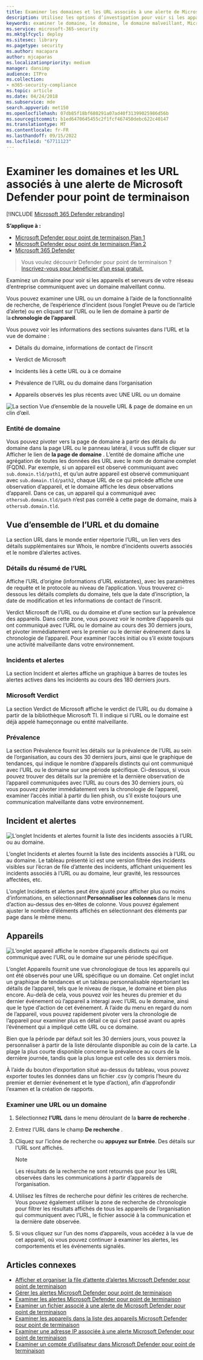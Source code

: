 ```yaml
---
title: Examiner les domaines et les URL associés à une alerte de Microsoft Defender pour point de terminaison
description: Utilisez les options d’investigation pour voir si les appareils et les serveurs communiquent avec des domaines malveillants.
keywords: examiner le domaine, le domaine, le domaine malveillant, Microsoft Defender pour point de terminaison, l’alerte, l’URL
ms.service: microsoft-365-security
ms.mktglfcycl: deploy
ms.sitesec: library
ms.pagetype: security
ms.author: macapara
author: mjcaparas
ms.localizationpriority: medium
manager: dansimp
audience: ITPro
ms.collection:
- m365-security-compliance
ms.topic: article
ms.date: 04/24/2018
ms.subservice: mde
search.appverid: met150
ms.openlocfilehash: 07db85f18bf680291a07ad40f31399025986d56b
ms.sourcegitcommit: b1ed6470645455c2f1fcf467450debc622c40147
ms.translationtype: MT
ms.contentlocale: fr-FR
ms.lasthandoff: 09/15/2022
ms.locfileid: "67711123"
---
```

# <a name="investigate-domains-and-urls-associated-with-a-microsoft-defender-for-endpoint-alert"></a>Examiner les domaines et les URL associés à une alerte de Microsoft Defender pour point de terminaison

[!INCLUDE [Microsoft 365 Defender rebranding](../../includes/microsoft-defender.md)]


**S’applique à :**
- [Microsoft Defender pour point de terminaison Plan 1](https://go.microsoft.com/fwlink/p/?linkid=2154037)
- [Microsoft Defender pour point de terminaison Plan 2](https://go.microsoft.com/fwlink/p/?linkid=2154037)
- [Microsoft 365 Defender](https://go.microsoft.com/fwlink/?linkid=2118804)

> Vous voulez découvrir Defender pour point de terminaison ? [Inscrivez-vous pour bénéficier d’un essai gratuit.](https://signup.microsoft.com/create-account/signup?products=7f379fee-c4f9-4278-b0a1-e4c8c2fcdf7e&ru=https://aka.ms/MDEp2OpenTrial?ocid=docs-wdatp-investigatedomain-abovefoldlink)

Examinez un domaine pour voir si les appareils et serveurs de votre réseau d’entreprise communiquent avec un domaine malveillant connu. 

Vous pouvez examiner une URL ou un domaine à l’aide de la fonctionnalité de recherche, de l’expérience d’incident (sous l’onglet Preuve ou de l’article d’alerte) ou en cliquant sur l’URL ou le lien de domaine à partir de la **chronologie de l’appareil**.

Vous pouvez voir les informations des sections suivantes dans l’URL et la vue de domaine : 

- Détails du domaine, informations de contact de l’inscrit

- Verdict de Microsoft 

- Incidents liés à cette URL ou à ce domaine 

- Prévalence de l’URL ou du domaine dans l’organisation

- Appareils observés les plus récents avec UNE URL ou un domaine

 ![La section Vue d’ensemble de la nouvelle URL & page de domaine en un clin d’œil.](media/domain-url-overview.png)

### <a name="domain-entity"></a>Entité de domaine

Vous pouvez pivoter vers la page de domaine à partir des détails du domaine dans la page URL ou le panneau latéral, il vous suffit de cliquer sur Afficher le lien de **la page de domaine** . L’entité de domaine affiche une agrégation de toutes les données des URL avec le nom de domaine complet (FQDN). Par exemple, si un appareil est observé communiquant avec `sub.domain.tld/path1`, et qu’un autre appareil est observé communiquant avec `sub.domain.tld/path2`, chaque URL de ce qui précède affiche une observation d’appareil, et le domaine affiche les deux observations d’appareil. Dans ce cas, un appareil qui a communiqué avec `othersub.domain.tld/path` n’est pas corrélé à cette page de domaine, mais à `othersub.domain.tld`.  

## <a name="url-and-domain-overview"></a>Vue d’ensemble de l’URL et du domaine 

La section URL dans le monde entier répertorie l’URL, un lien vers des détails supplémentaires sur Whois, le nombre d’incidents ouverts associés et le nombre d’alertes actives. 

### <a name="url-summary-details"></a>Détails du résumé de l’URL 

Affiche l’URL d’origine (informations d’URL existantes), avec les paramètres de requête et le protocole au niveau de l’application. Vous trouverez ci-dessous les détails complets du domaine, tels que la date d’inscription, la date de modification et les informations de contact de l’inscrit. 

Verdict Microsoft de l’URL ou du domaine et d’une section sur la prévalence des appareils. Dans cette zone, vous pouvez voir le nombre d’appareils qui ont communiqué avec l’URL ou le domaine au cours des 30 derniers jours, et pivoter immédiatement vers le premier ou le dernier événement dans la chronologie de l’appareil. Pour examiner l’accès initial ou s’il existe toujours une activité malveillante dans votre environnement.   

### <a name="incidents-and-alerts"></a>Incidents et alertes 

La section Incident et alertes affiche un graphique à barres de toutes les alertes actives dans les incidents au cours des 180 derniers jours. 

### <a name="microsoft-verdict"></a>Microsoft Verdict 

La section Verdict de Microsoft affiche le verdict de l’URL ou du domaine à partir de la bibliothèque Microsoft TI. Il indique si l’URL ou le domaine est déjà appelé hameçonnage ou entité malveillante.  

### <a name="prevalence"></a>Prévalence 

La section Prévalence fournit les détails sur la prévalence de l’URL au sein de l’organisation, au cours des 30 derniers jours, ainsi que le graphique de tendances, qui indique le nombre d’appareils distincts qui ont communiqué avec l’URL ou le domaine sur une période spécifique. Ci-dessous, si vous pouvez trouver des détails sur la première et la dernière observation de l’appareil communiquées avec l’URL au cours des 30 derniers jours, où vous pouvez pivoter immédiatement vers la chronologie de l’appareil, examiner l’accès initial à partir du lien phish, ou s’il existe toujours une communication malveillante dans votre environnement.  

## <a name="incident-and-alerts"></a>Incident et alertes 

![L’onglet Incidents et alertes fournit la liste des incidents associés à l’URL ou au domaine.](media/domain-incidents.png)

L’onglet Incidents et alertes fournit la liste des incidents associés à l’URL ou au domaine. Le tableau présenté ici est une version filtrée des incidents visibles sur l’écran de file d’attente des incidents, affichant uniquement les incidents associés à l’URL ou au domaine, leur gravité, les ressources affectées, etc.  

L’onglet Incidents et alertes peut être ajusté pour afficher plus ou moins d’informations, en sélectionnant **Personnaliser les colonnes** dans le menu d’action au-dessus des en-têtes de colonne. Vous pouvez également ajuster le nombre d’éléments affichés en sélectionnant des éléments par page dans le même menu. 

## <a name="devices"></a>Appareils

![L’onglet appareil affiche le nombre d’appareils distincts qui ont communiqué avec l’URL ou le domaine sur une période spécifique.](media/domain-device-overview.png)

L’onglet Appareils fournit une vue chronologique de tous les appareils qui ont été observés pour une URL spécifique ou un domaine. Cet onglet inclut un graphique de tendances et un tableau personnalisable répertoriant les détails de l’appareil, tels que le niveau de risque, le domaine et bien plus encore. Au-delà de cela, vous pouvez voir les heures du premier et du dernier événement où l’appareil a interagi avec l’URL ou le domaine, ainsi que le type d’action de cet événement. À l’aide du menu en regard du nom de l’appareil, vous pouvez rapidement pivoter vers la chronologie de l’appareil pour examiner plus en détail ce qui s’est passé avant ou après l’événement qui a impliqué cette URL ou ce domaine.  

Bien que la période par défaut soit les 30 derniers jours, vous pouvez la personnaliser à partir de la liste déroulante disponible au coin de la carte. La plage la plus courte disponible concerne la prévalence au cours de la dernière journée, tandis que la plus longue est celle des six derniers mois.  

À l’aide du bouton d’exportation situé au-dessus du tableau, vous pouvez exporter toutes les données dans un fichier .csv (y compris l’heure du premier et dernier événement et le type d’action), afin d’approfondir l’examen et la création de rapports.

### <a name="investigate-a-url-or-domain"></a>Examiner une URL ou un domaine

1. Sélectionnez **l’URL** dans le menu déroulant de la **barre de recherche** .
 
2. Entrez l’URL dans le champ **De recherche** .
 
3. Cliquez sur l’icône de recherche ou **appuyez sur Entrée**. Des détails sur l’URL sont affichés. 

   > [!NOTE]
   > Les résultats de la recherche ne sont retournés que pour les URL observées dans les communications à partir d’appareils de l’organisation.
   
4. Utilisez les filtres de recherche pour définir les critères de recherche. Vous pouvez également utiliser la zone de recherche de chronologie pour filtrer les résultats affichés de tous les appareils de l’organisation qui communiquent avec l’URL, le fichier associé à la communication et la dernière date observée.
 
5. Si vous cliquez sur l’un des noms d’appareils, vous accédez à la vue de cet appareil, où vous pouvez continuer à examiner les alertes, les comportements et les événements signalés.

## <a name="related-articles"></a>Articles connexes
- [Afficher et organiser la file d’attente d’alertes Microsoft Defender pour point de terminaison](alerts-queue.md)
- [Gérer les alertes Microsoft Defender pour point de terminaison](manage-alerts.md)
- [Examiner les alertes Microsoft Defender pour point de terminaison](investigate-alerts.md)
- [Examiner un fichier associé à une alerte de Microsoft Defender pour point de terminaison](investigate-files.md)
- [Examiner les appareils dans la liste des appareils Microsoft Defender pour point de terminaison](investigate-machines.md)
- [Examiner une adresse IP associée à une alerte Microsoft Defender pour point de terminaison](investigate-ip.md)
- [Examiner un compte d’utilisateur dans Microsoft Defender pour point de terminaison](investigate-user.md)
